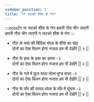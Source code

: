 ```yaml
---
sidebar_position: 1
title: "ना जटको शीश से गंगा"
---
```


:::noteटेर
ना जटको शीश से गंगा हमारी गौरा भीग जाएगी <br/>
हमारी गौरा भीग जाएगी न जटको शीश से गंगा
:::

- गौरा के माथे की बिंदिया भोला के शीश का चंदा <br/>
  दोनों का ऐसा मिलन होगा नजारा हम भी देखेंगे || १ ||

- गौरा के हाथ के हाथ का डमरू -२ <br/>
  दोनों का ऐसा मिलन होगा नजारा हम भी देखेंगे || २ ||

- गौरा के गले में फूल माला भोला मुण्ड माला -२ <br/>
  दोनों का ऐसा मिलन होगा नजारा हम भी देखेंगे || ३ ||

- गौरा के पाँव की पायल भोला के पाँव में घुंघरू -२ <br/>
  दोनों का ऐसा मिलन होगा नजारा हम भी देखेंगे || ४ ||
